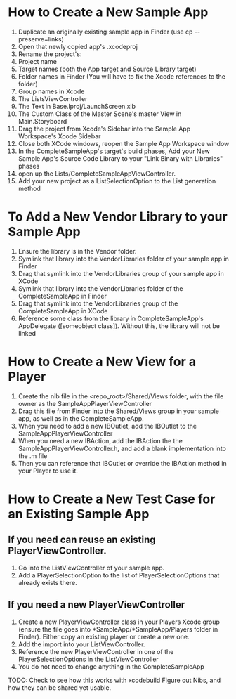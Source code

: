 

# How to Create a New Sample App
1. Duplicate an originally existing sample app in Finder (use cp --preserve=links)
2. Open that newly copied app's .xcodeproj
3. Rename the project's:
  1. Project name
  2. Target names (both the App target and Source Library target)
  3. Folder names in Finder (You will have to fix the Xcode references to the folder)
  4. Group names in Xcode
  5. The ListsViewController
  6. The Text in Base.lproj/LaunchScreen.xib
  7. The Custom Class of the Master Scene's master View in Main.Storyboard
4. Drag the project from Xcode's Sidebar into the Sample App Workspace's Xcode Sidebar
5. Close both XCode windows, reopen the Sample App Workspace window
6. In the CompleteSampleApp's target's build phases, Add your New Sample App's Source Code Library to your "Link Binary with Libraries" phases
7. open up the Lists/CompleteSampleAppViewController.
7. Add your new project as a ListSelectionOption to the List generation method

# To Add a New Vendor Library to your Sample App
1. Ensure the library is in the Vendor folder.
2. Symlink that library into the VendorLibraries folder of your sample app in Finder
3. Drag that symlink into the VendorLibraries group of your sample app in XCode
4. Symlink that library into the VendorLibraries folder of the CompleteSampleApp in Finder
5. Drag that symlink into the VendorLibraries group of the CompleteSampleApp in XCode
6. Reference some class from the library in CompleteSampleApp's AppDelegate ([someobject class]).  Without this, the library will not be linked

# How to Create a New View for a Player
1. Create the nib file in the <repo_root>/Shared/Views folder, with the file owner as the SampleAppPlayerViewController
2. Drag this file from Finder into the Shared/Views group in your sample app, as well as in the CompleteSampleApp.
3. When you need to add a new IBOutlet, add the IBOutlet to the SampleAppPlayerViewController
4. When you need a new IBAction, add the IBAction the the SampleAppPlayerViewController.h, and add a blank implementation into the .m file
5. Then you can reference that IBOutlet or override the IBAction method in your Player to use it.

# How to Create a New Test Case for an Existing Sample App
## If you need can reuse an existing PlayerViewController.
1. Go into the ListViewController of your sample app. 
2. Add a PlayerSelectionOption to the list of PlayerSelectionOptions that already exists there.

## If you need a new PlayerViewController
1. Create a new PlayerViewController class in your Players Xcode group (ensure the file goes into *SampleApp/*SampleApp/Players folder in Finder).  Either copy an existing player or create a new one.
2. Add the import into your ListViewController.
3. Reference the new PlayerViewController in one of the PlayerSelectionOptions in the ListViewController
4. You do not need to change anything in the CompleteSampleApp

TODO:
Check to see how this works with xcodebuild
Figure out Nibs, and how they can be shared yet usable.
